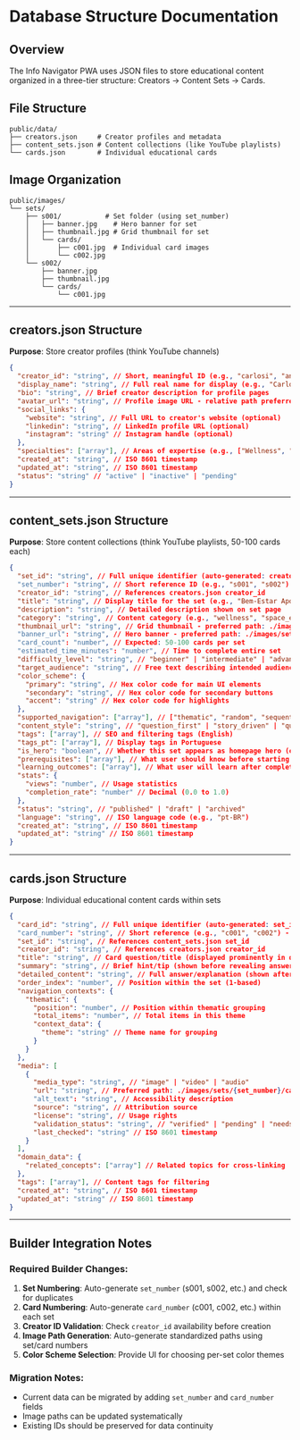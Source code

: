 # Database Structure Documentation

## Overview
The Info Navigator PWA uses JSON files to store educational content organized in a three-tier structure: Creators → Content Sets → Cards.

## File Structure
```
public/data/
├── creators.json     # Creator profiles and metadata
├── content_sets.json # Content collections (like YouTube playlists)
└── cards.json        # Individual educational cards
```

## Image Organization
```
public/images/
└── sets/
    ├── s001/           # Set folder (using set_number)
    │   ├── banner.jpg    # Hero banner for set
    │   ├── thumbnail.jpg # Grid thumbnail for set
    │   └── cards/
    │       ├── c001.jpg  # Individual card images
    │       └── c002.jpg
    └── s002/
        ├── banner.jpg
        ├── thumbnail.jpg
        └── cards/
            └── c001.jpg
```

---

## creators.json Structure

**Purpose**: Store creator profiles (think YouTube channels)

```json
{
  "creator_id": "string", // Short, meaningful ID (e.g., "carlosi", "anahealth") - must be unique, checked by system
  "display_name": "string", // Full real name for display (e.g., "Carlos Irineu da Costa", "Ana Silva")
  "bio": "string", // Brief creator description for profile pages
  "avatar_url": "string", // Profile image URL - relative path preferred (./images/avatars/creator_id.jpg)
  "social_links": {
    "website": "string", // Full URL to creator's website (optional)
    "linkedin": "string", // LinkedIn profile URL (optional)
    "instagram": "string" // Instagram handle (optional)
  },
  "specialties": ["array"], // Areas of expertise (e.g., ["Wellness", "Nutrition", "Space Science"])
  "created_at": "string", // ISO 8601 timestamp
  "updated_at": "string", // ISO 8601 timestamp
  "status": "string" // "active" | "inactive" | "pending"
}
```

---

## content_sets.json Structure

**Purpose**: Store content collections (think YouTube playlists, 50-100 cards each)

```json
{
  "set_id": "string", // Full unique identifier (auto-generated: creator_id_category_timestamp)
  "set_number": "string", // Short reference ID (e.g., "s001", "s002") - for file organization and quick reference
  "creator_id": "string", // References creators.json creator_id
  "title": "string", // Display title for the set (e.g., "Bem-Estar Após os 50")
  "description": "string", // Detailed description shown on set page
  "category": "string", // Content category (e.g., "wellness", "space_exploration", "nutrition")
  "thumbnail_url": "string", // Grid thumbnail - preferred path: ./images/sets/{set_number}/thumbnail.jpg
  "banner_url": "string", // Hero banner - preferred path: ./images/sets/{set_number}/banner.jpg
  "card_count": "number", // Expected: 50-100 cards per set
  "estimated_time_minutes": "number", // Time to complete entire set
  "difficulty_level": "string", // "beginner" | "intermediate" | "advanced"
  "target_audience": "string", // Free text describing intended audience
  "color_scheme": {
    "primary": "string", // Hex color code for main UI elements
    "secondary": "string", // Hex color code for secondary buttons
    "accent": "string" // Hex color code for highlights
  },
  "supported_navigation": ["array"], // ["thematic", "random", "sequential"]
  "content_style": "string", // "question_first" | "story_driven" | "quiz" | "tutorial"
  "tags": ["array"], // SEO and filtering tags (English)
  "tags_pt": ["array"], // Display tags in Portuguese
  "is_hero": "boolean", // Whether this set appears as homepage hero (only one should be true)
  "prerequisites": ["array"], // What user should know before starting
  "learning_outcomes": ["array"], // What user will learn after completion
  "stats": {
    "views": "number", // Usage statistics
    "completion_rate": "number" // Decimal (0.0 to 1.0)
  },
  "status": "string", // "published" | "draft" | "archived"
  "language": "string", // ISO language code (e.g., "pt-BR")
  "created_at": "string", // ISO 8601 timestamp
  "updated_at": "string" // ISO 8601 timestamp
}
```

---

## cards.json Structure

**Purpose**: Individual educational content cards within sets

```json
{
  "card_id": "string", // Full unique identifier (auto-generated: set_id_card_XXX)
  "card_number": "string", // Short reference (e.g., "c001", "c002") - for file organization
  "set_id": "string", // References content_sets.json set_id
  "creator_id": "string", // References creators.json creator_id
  "title": "string", // Card question/title (displayed prominently in quiz)
  "summary": "string", // Brief hint/tip (shown before revealing answer)
  "detailed_content": "string", // Full answer/explanation (shown after "Mostrar Resposta")
  "order_index": "number", // Position within the set (1-based)
  "navigation_contexts": {
    "thematic": {
      "position": "number", // Position within thematic grouping
      "total_items": "number", // Total items in this theme
      "context_data": {
        "theme": "string" // Theme name for grouping
      }
    }
  },
  "media": [
    {
      "media_type": "string", // "image" | "video" | "audio"
      "url": "string", // Preferred path: ./images/sets/{set_number}/cards/{card_number}.jpg
      "alt_text": "string", // Accessibility description
      "source": "string", // Attribution source
      "license": "string", // Usage rights
      "validation_status": "string", // "verified" | "pending" | "needs_review"
      "last_checked": "string" // ISO 8601 timestamp
    }
  ],
  "domain_data": {
    "related_concepts": ["array"] // Related topics for cross-linking
  },
  "tags": ["array"], // Content tags for filtering
  "created_at": "string", // ISO 8601 timestamp
  "updated_at": "string" // ISO 8601 timestamp
}
```

---

## Builder Integration Notes

### Required Builder Changes:
1. **Set Numbering**: Auto-generate `set_number` (s001, s002, etc.) and check for duplicates
2. **Card Numbering**: Auto-generate `card_number` (c001, c002, etc.) within each set
3. **Creator ID Validation**: Check `creator_id` availability before creation
4. **Image Path Generation**: Auto-generate standardized paths using set/card numbers
5. **Color Scheme Selection**: Provide UI for choosing per-set color themes

### Migration Notes:
- Current data can be migrated by adding `set_number` and `card_number` fields
- Image paths can be updated systematically
- Existing IDs should be preserved for data continuity
